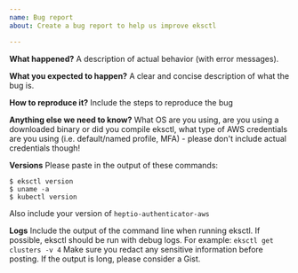 ```yaml
---
name: Bug report
about: Create a bug report to help us improve eksctl

---
```


**What happened?**
A description of actual behavior (with error messages).

**What you expected to happen?**
A clear and concise description of what the bug is.

**How to reproduce it?**
Include the steps to reproduce the bug

**Anything else we need to know?**
What OS are you using, are you using a downloaded binary or did you compile eksctl, what type of AWS credentials are you using (i.e. default/named profile, MFA) - please don't include actual credentials though!

**Versions**
Please paste in the output of these commands:
```
$ eksctl version
$ uname -a
$ kubectl version
```
Also include your version of `heptio-authenticator-aws`

**Logs**
Include the output of the command line when running eksctl. If possible, eksctl should be run with debug logs. For example:
`eksctl get clusters -v 4`
Make sure you redact any sensitive information before posting.
If the output is long, please consider a Gist.
